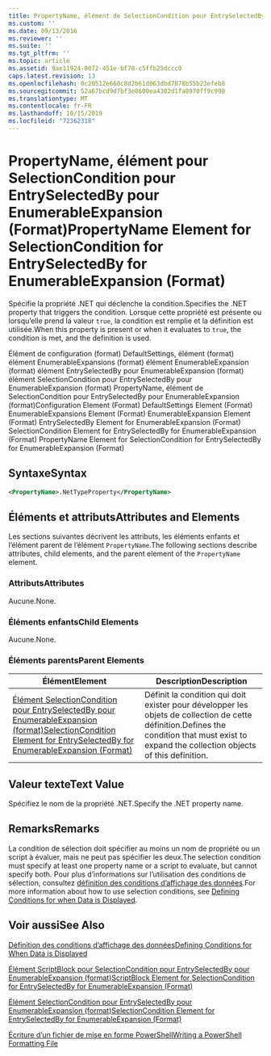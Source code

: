 ```yaml
---
title: PropertyName, élément de SelectionCondition pour EntrySelectedBy pour EnumerableExpansion (format) | Microsoft Docs
ms.custom: ''
ms.date: 09/13/2016
ms.reviewer: ''
ms.suite: ''
ms.tgt_pltfrm: ''
ms.topic: article
ms.assetid: 9ae11924-0072-451e-bf70-c5ffb25dccc0
caps.latest.revision: 13
ms.openlocfilehash: 0c20512e660c8d2b61d063dbd7078b55b23efeb8
ms.sourcegitcommit: 52a67bcd9d7bf3e8600ea4302d1fa8970ff9c998
ms.translationtype: MT
ms.contentlocale: fr-FR
ms.lasthandoff: 10/15/2019
ms.locfileid: "72362318"
---
```

# <a name="propertyname-element-for-selectioncondition-for-entryselectedby-for-enumerableexpansion-format"></a><span data-ttu-id="94e8b-102">PropertyName, élément pour SelectionCondition pour EntrySelectedBy pour EnumerableExpansion (Format)</span><span class="sxs-lookup"><span data-stu-id="94e8b-102">PropertyName Element for SelectionCondition for EntrySelectedBy for EnumerableExpansion (Format)</span></span>

<span data-ttu-id="94e8b-103">Spécifie la propriété .NET qui déclenche la condition.</span><span class="sxs-lookup"><span data-stu-id="94e8b-103">Specifies the .NET property that triggers the condition.</span></span> <span data-ttu-id="94e8b-104">Lorsque cette propriété est présente ou lorsqu’elle prend la valeur `true`, la condition est remplie et la définition est utilisée.</span><span class="sxs-lookup"><span data-stu-id="94e8b-104">When this property is present or when it evaluates to `true`, the condition is met, and the definition is used.</span></span>

<span data-ttu-id="94e8b-105">Élément de configuration (format) DefaultSettings, élément (format) élément EnumerableExpansions (format) élément EnumerableExpansion (format) élément EntrySelectedBy pour EnumerableExpansion (format) élément SelectionCondition pour EntrySelectedBy pour EnumerableExpansion (format) PropertyName, élément de SelectionCondition pour EntrySelectedBy pour EnumerableExpansion (format)</span><span class="sxs-lookup"><span data-stu-id="94e8b-105">Configuration Element (Format) DefaultSettings Element (Format) EnumerableExpansions Element (Format) EnumerableExpansion Element (Format) EntrySelectedBy Element for EnumerableExpansion (Format) SelectionCondition Element for EntrySelectedBy for EnumerableExpansion (Format) PropertyName Element for SelectionCondition for EntrySelectedBy for EnumerableExpansion (Format)</span></span>

## <a name="syntax"></a><span data-ttu-id="94e8b-106">Syntaxe</span><span class="sxs-lookup"><span data-stu-id="94e8b-106">Syntax</span></span>

```xml
<PropertyName>.NetTypeProperty</PropertyName>
```

## <a name="attributes-and-elements"></a><span data-ttu-id="94e8b-107">Éléments et attributs</span><span class="sxs-lookup"><span data-stu-id="94e8b-107">Attributes and Elements</span></span>

<span data-ttu-id="94e8b-108">Les sections suivantes décrivent les attributs, les éléments enfants et l’élément parent de l’élément `PropertyName`.</span><span class="sxs-lookup"><span data-stu-id="94e8b-108">The following sections describe attributes, child elements, and the parent element of the `PropertyName` element.</span></span>

### <a name="attributes"></a><span data-ttu-id="94e8b-109">Attributs</span><span class="sxs-lookup"><span data-stu-id="94e8b-109">Attributes</span></span>

<span data-ttu-id="94e8b-110">Aucune.</span><span class="sxs-lookup"><span data-stu-id="94e8b-110">None.</span></span>

### <a name="child-elements"></a><span data-ttu-id="94e8b-111">Éléments enfants</span><span class="sxs-lookup"><span data-stu-id="94e8b-111">Child Elements</span></span>

<span data-ttu-id="94e8b-112">Aucune.</span><span class="sxs-lookup"><span data-stu-id="94e8b-112">None.</span></span>

### <a name="parent-elements"></a><span data-ttu-id="94e8b-113">Éléments parents</span><span class="sxs-lookup"><span data-stu-id="94e8b-113">Parent Elements</span></span>

|<span data-ttu-id="94e8b-114">Élément</span><span class="sxs-lookup"><span data-stu-id="94e8b-114">Element</span></span>|<span data-ttu-id="94e8b-115">Description</span><span class="sxs-lookup"><span data-stu-id="94e8b-115">Description</span></span>|
|-------------|-----------------|
|[<span data-ttu-id="94e8b-116">Élément SelectionCondition pour EntrySelectedBy pour EnumerableExpansion (format)</span><span class="sxs-lookup"><span data-stu-id="94e8b-116">SelectionCondition Element for EntrySelectedBy for EnumerableExpansion (Format)</span></span>](./selectioncondition-element-for-entryselectedby-for-enumerableexpansion-format.md)|<span data-ttu-id="94e8b-117">Définit la condition qui doit exister pour développer les objets de collection de cette définition.</span><span class="sxs-lookup"><span data-stu-id="94e8b-117">Defines the condition that must exist to expand the collection objects of this definition.</span></span>|

## <a name="text-value"></a><span data-ttu-id="94e8b-118">Valeur texte</span><span class="sxs-lookup"><span data-stu-id="94e8b-118">Text Value</span></span>

<span data-ttu-id="94e8b-119">Spécifiez le nom de la propriété .NET.</span><span class="sxs-lookup"><span data-stu-id="94e8b-119">Specify the .NET property name.</span></span>

## <a name="remarks"></a><span data-ttu-id="94e8b-120">Remarks</span><span class="sxs-lookup"><span data-stu-id="94e8b-120">Remarks</span></span>

<span data-ttu-id="94e8b-121">La condition de sélection doit spécifier au moins un nom de propriété ou un script à évaluer, mais ne peut pas spécifier les deux.</span><span class="sxs-lookup"><span data-stu-id="94e8b-121">The selection condition must specify at least one property name or a script to evaluate, but cannot specify both.</span></span> <span data-ttu-id="94e8b-122">Pour plus d’informations sur l’utilisation des conditions de sélection, consultez [définition des conditions d’affichage des données](./defining-conditions-for-displaying-data.md).</span><span class="sxs-lookup"><span data-stu-id="94e8b-122">For more information about how to use selection conditions, see [Defining Conditions for when Data is Displayed](./defining-conditions-for-displaying-data.md).</span></span>

## <a name="see-also"></a><span data-ttu-id="94e8b-123">Voir aussi</span><span class="sxs-lookup"><span data-stu-id="94e8b-123">See Also</span></span>

[<span data-ttu-id="94e8b-124">Définition des conditions d’affichage des données</span><span class="sxs-lookup"><span data-stu-id="94e8b-124">Defining Conditions for When Data is Displayed</span></span>](./defining-conditions-for-displaying-data.md)

[<span data-ttu-id="94e8b-125">Élément ScriptBlock pour SelectionCondition pour EntrySelectedBy pour EnumerableExpansion (format)</span><span class="sxs-lookup"><span data-stu-id="94e8b-125">ScriptBlock Element for SelectionCondition for EntrySelectedBy for EnumerableExpansion (Format)</span></span>](./scriptblock-element-for-selectioncondition-for-entryselectedby-for-enumerableexpansion-format.md)

[<span data-ttu-id="94e8b-126">Élément SelectionCondition pour EntrySelectedBy pour EnumerableExpansion (format)</span><span class="sxs-lookup"><span data-stu-id="94e8b-126">SelectionCondition Element for EntrySelectedBy for EnumerableExpansion (Format)</span></span>](./selectioncondition-element-for-entryselectedby-for-enumerableexpansion-format.md)

[<span data-ttu-id="94e8b-127">Écriture d’un fichier de mise en forme PowerShell</span><span class="sxs-lookup"><span data-stu-id="94e8b-127">Writing a PowerShell Formatting File</span></span>](./writing-a-powershell-formatting-file.md)
